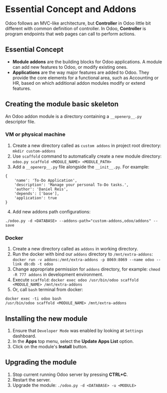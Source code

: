 # Essential Concept and Addons

Odoo follows an MVC-like architecture, but **Controller** in Odoo little bit different with common definition of controller. In Odoo, **Controller** is program endpoints that web pages can call to perform actions.

## Essential Concept

- **Module addons** are the building blocks for Odoo applications. A module can add new features to Odoo, or modify existing ones.
- **Applications** are the way major features are added to Odoo. They provide the core elements for a functional area, such as Accounting or HR, based on which additional addon modules modify or extend features.

## Creating the module basic skeleton

An Odoo addon module is a directory containing a `__openerp__.py` descriptor file.

### VM or physical machine

1. Create a new directory called as `custom addons` in project root directory:
```mkdir custom-addons```
2. Use `scaffold` command to automatically create a new module directory:
```odoo.py scaffold <MODULE_NAME> <MODULE_PATH>```
3. Add a `__openerp__.py` file alongside the `__init__.py`. For example:
```
{
    'name': 'To-Do Application',
    'description': 'Manage your personal To-Do tasks.',
    'author': 'Daniel Reis',
    'depends': ['base'],
    'application': true
}
```
4. Add new addons path configurations:
```
./odoo.py -d <DATABASE> --addons-path="custom-addons,odoo/addons" --save
```

### Docker

1. Create a new directory called as `addons` in working directory.
2. Run the docker with bind our `addons` directory to `/mnt/extra-addons`:
```docker run -v addons:/mnt/extra-addons -p 8069:8069 --name odoo --link db:db -t odoo```
3. Change appropriate permission for `addons` directory, for example: `chmod -R 777 addons` in development environment.
4. Execute `scaffold`:
```docker exec odoo /usr/bin/odoo scaffold <MODULE_NAME> /mnt/extra-addons```
5. Or, call `bash` terminal from docker:
```
docker exec -ti odoo bash
/usr/bin/odoo scaffold <MODULE_NAME> /mnt/extra-addons
```

## Installing the new module

1. Ensure that `Developer Mode` was enabled by looking at `Settings` dashboard.
2. In the **Apps** top menu, select the **Update Apps List** option.
3. Click on the module's **Install** button.

## Upgrading the module

1. Stop current running Odoo server by pressing **CTRL+C**.
2. Restart the server.
3. Upgrade the module:
```./odoo.py -d <DATABASE> -u <MODULE>```